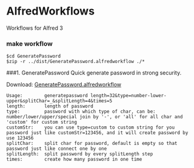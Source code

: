 # AlfredWorkflows
Workflows for Alfred 3

### make workflow

```
$cd GeneratePassword
$zip -r ../dist/GeneratePassword.alfredworkflow ./*
```

###1. GeneratePassword
Quick generate password in strong security.

Download: [GeneratePassword.alfredworkflow](dist/GeneratePassword.alfredworkflow)

```
Usage:        generatepassword length=32&type=number-lower-upper&splitChar=_&splitLength=4&times=5
length:       length of password
type:         password with which type of char, can be: number/lower/upper/special join by '-', or 'all' for all char and 'custom' for custom string
customStr:    you can use type=custom to custom string for you password just like customStr=123456, and it will create password by use 123456
splitChar:    split char for password, default is empty so that password just like connect one by one
splitLength:  split password by every splitLength step
times:        create how many password in one time
```
